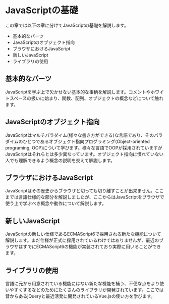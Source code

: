 # JavaScriptの基礎
この章では以下の章に分けてJavaScriptの基礎を解説します。

* 基本的なパーツ
* JavaScriptのオブジェクト指向
* ブラウザにおけるJavaScript
* 新しいJavaScript
* ライブラリの使用

## 基本的なパーツ
JavaScriptを学ぶ上で欠かせない基本的な事柄を解説します。コメントやホワイトスペースの扱いに始まり、関数、配列、オブジェクトの概念などについて触れます。

## JavaScriptのオブジェクト指向
JavaScriptはマルチパラダイム(様々な書き方ができる)な言語であり、そのパラダイムのひとつであるオブジェクト指向プログラミング(Object-oriented programing, OOP)について学びます。様々な言語でOOPが採用されていますがJavaScriptはそれらとは多少異なっています。オブジェクト指向に慣れていない人でも理解できるよう概念の説明を交えて解説します。

## ブラウザにおけるJavaScript
JavaScriptはその歴史からブラウザと切っても切り離すことが出来ません。ここまでは言語仕様的な部分を解説しましたが、ここからはJavaScriptをブラウザで使う上で学ぶべき概念や動作について解説します。

## 新しいJavaScript
JavaScriptの新しい仕様であるECMAScript6で採用される新たな機能について解説します。まだ仕様が正式に採用されているわけではありませんが、最近のブラウザはすでにECMAScript6の機能が実装されており実際に用いることができます。

## ライブラリの使用
言語に元から用意されている機能にはない新たな機能を補う、不便な点をより使いやすくするなどのためにたくさんのライブラリが開発されています。ここでは昔からあるjQueryと最近活発に開発されているVue.jsの使い方を学びます。
